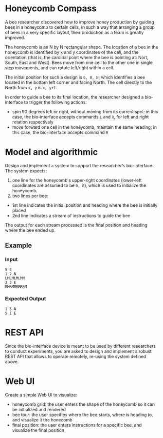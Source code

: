 # Honeycomb Compass

A bee researcher discovered how to improve honey production by guiding bees in a honeycomb to certain cells, in such a way that arranging a group of bees in a very specific layout, their production as a team is greatly improved.

The honeycomb is an N by N rectangular shape. The location of a bee in the honeycomb is identified by x and y coordinates of the cell, and the orientation (that is, the cardinal point where the bee is pointing at: Nort, South, East and West). Bees move from one cell to the other one in single step movements, and can rotate left/right within a cell.

The initial position for such a design is `0, 0, N`, which identifies a bee located in the bottom left corner and facing North. The cell directly to the North from `x, y` is `x, y+1`.

In order to guide a bee to its final location, the researcher designed a bio-interface to trigger the following actions:
- spin 90 degrees left or right, without moving from its current spot: in this case, the bio-interface accepts commands `L` and `R`, for left and right rotation respectively
- move forward one cell in the honeycomb, maintain the same heading: in this case, the bio-interface accepts command `M`

# Model and algorithmic

Design and implement a system to support the researcher's bio-interface. 
The system expects:
1. one line for the honeycomb's upper-right coordinates (lower-left coordinates are assumed to be `0, 0`), which is used to initialize the honeycomb.
2. two lines per bee: 
- 1st line indicates the initial position and heading where the bee is initially placed
- 2nd line indicates a stream of instructions to guide the bee

The output for each stream processed is the final position and heading where the bee ended up.

## Example
### Input
```
5 5
1 2 N
LMLMLMLMM
3 3 E
MMRMMRMRRM
```
### Expected Output
```
1 3 N
5 1 E
````

# REST API
Since the bio-interface device is meant to be used by different researchers to conduct experiments, you are asked to design and implement a robust REST API that allows to operate remotely, re-using the system defined above.

# Web UI
Create a simple Web UI to visualize:
- honeycomb grid: the user enters the shape of the honeycomb so it can be initialized and rendered
- bee tour: the user specifies where the bee starts, where is heading to, and visualize it the honecomb
- final position: the user enters instructions for a specific bee, and visualize the final position
